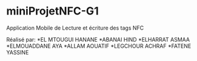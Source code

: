 # miniProjetNFC-G1
Application Mobile de Lecture et écriture des tags NFC

Réalisé par:
            *EL MTOUGUI HANANE
            *ABANAI HIND
            *ELHARRAT ASMAA
            *ELMOUADDANE AYA
            *ALLAM AOUATIF
            *LEGCHOUR ACHRAF
            *FATENE YASSINE
